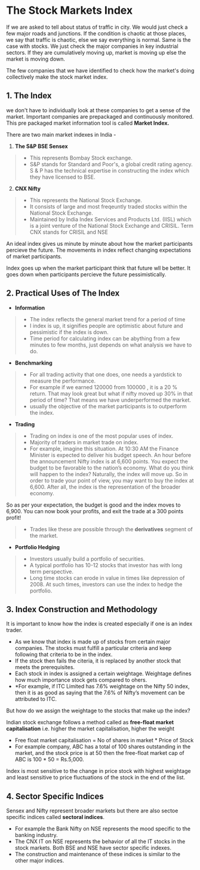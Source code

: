 # The Stock Markets Index

If we are asked to tell about status of traffic in city. We would just check a few major roads and junctions. If the condition is chaotic at those places, we say that traffic is chaotic, else we say everything is normal. Same is the case with stocks. We just check the major companies in key industrial sectors. If they are cumulatively moving up, market is moving up else the market is moving down.

The few companies that we have identified to check how the market's doing collectively make the stock market index.

## 1. The Index

we don't have to individually look at these companies to get a sense of the market. Important companies are prepackaged and continuously monitored. This pre packaged market information tool is called **Market Index.**

There are two main market indexes in India - 

1. **The S&P BSE Sensex**

>* This represents Bombay Stock exchange.
>* S&P stands for Standard and Poor's, a global credit rating agency. S & P has the technical expertise in constructing the index which they have licensed to BSE. 

2. **CNX Nifty** 

>* This represents the National Stock Exchange.
>* It consists of large and most freqeuntly traded stocks within the National Stock Exchange.
>* Maintained by India Index Services and Products Ltd. (IISL) which is a joint venture of the National Stock Exchange and CRISIL. Term CNX stands for CRISIL and NSE

An ideal index gives us minute by minute about how the market participants percieve the future. The movements in index reflect changing expectations of market participants.

Index goes up when the market participant think that future wll be better. It goes down when participants percieve the future pessimistically.

## 2. Practical Uses of The Index

* **Information** 

>* The index reflects the general market trend for a period of time
>* I index is up, it signifies people are optimistic about future and pessimistic if the index is down.
>* Time period for calculating index can be abything from a few minutes to few months, just depends on what analysis we have to do.

* **Benchmarking** 

>* For all trading activity that one does, one needs a yardstick to measure the performance.
>* For example if we earned 120000 from 100000 , it is a 20 % return. That may look great but what if nifty moved up 30% in that period of time? That means we have underperformed the market.
>* usually the objective of the market participants is to outperform the index.

* **Trading** 

>* Trading on index is one of the most popular uses of index.
>* Majority of traders in market trade on index.
>* For example, imagine this situation. At 10:30 AM the Finance Minister is expected to deliver his budget speech. An hour before the announcement Nifty index is at 6,600 points. You expect the budget to be favorable to the nation’s economy. What do you think will happen to the index? Naturally, the index will move up. So in order to trade your point of view, you may want to buy the index at 6,600. After all, the index is the representation of the broader economy.

So as per your expectation, the budget is good and the index moves to 6,900. You can now book your profits, and exit the trade at a 300 points profit! 
>* Trades like these are possible through the **derivatives** segment of the market.

* **Portfolio Hedging**

>* Investors usually build a portfolio of securities.
>* A typical portfolio has 10-12 stocks that investor has with long term perspective.
>* Long time stocks can erode in value in times like depression of 2008. At such times, investors can use the index to hedge the portfolio.

## 3. Index Construction and Methodology

It is important to know how the index is created especially if one is an index trader.

* As we know that index is made up of stocks from certain major companies. The stocks must fulfill a particular criteria and keep following that criteria to be in the index.
* If the stock then fails the citeria, it is replaced by another stock that meets the prerequisites.
* Each stock in index is assigned a certain weightage. Weightage defines how much importance  stock gets compared to ohers.
* *For example, if ITC Limited has 7.6% weightage on the Nifty 50 index, then it is as good as saying that the 7.6% of Nifty’s movement can be attributed to ITC.

But how do we assign the weightage to the stocks that make up the index?

Indian stock exchange follows a method called as **free-float market capitalisation** i.e. higher the market capitalisation, higher the weight

* Free float market capitalisation = No of shares in market * Price of Stock
* For example company, ABC has a total of 100 shares outstanding in the market, and the stock price is at 50 then the free-float market cap of ABC is 100 * 50 = Rs.5,000.

Index is most sensitive to the change in price stock with highest weightage and least sensitive to price fluctuations of the stock in the end of the list.

## 4. Sector Specific Indices

Sensex and Nifty represent broader markets but there are also sectoe specific indices called **sectoral indices**.

* For example the Bank Nifty on NSE represents the mood specific to the banking industry.
* The CNX IT on NSE represents the behavior of all the IT stocks in the stock markets. Both BSE and NSE have sector specific indexes.
* The construction and maintenance of these indices is similar to the other major indices.



























































